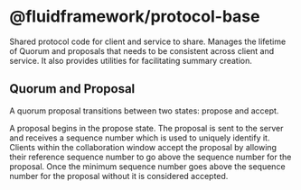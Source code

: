 # @fluidframework/protocol-base

Shared protocol code for client and service to share. Manages the lifetime of Quorum and proposals that needs to be
consistent across client and service. It also provides utilities for facilitating summary creation.

## Quorum and Proposal

A quorum proposal transitions between two states: propose and accept.

A proposal begins in the propose state. The proposal is sent to the server and receives a sequence number which is
used to uniquely identify it. Clients within the collaboration window accept the proposal by allowing their
reference sequence number to go above the sequence number for the proposal. Once the minimum sequence number
goes above the sequence number for the proposal without it is considered accepted.
